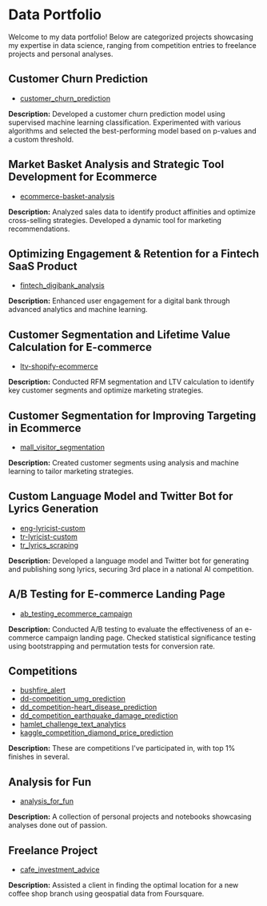 # Data Portfolio

Welcome to my data portfolio! Below are categorized projects showcasing my expertise in data science, ranging from competition entries to freelance projects and personal analyses.

## Customer Churn Prediction
- [customer_churn_prediction](https://github.com/caltunay/data-portfolio/tree/main/customer_churn_prediction)

**Description:** Developed a customer churn prediction model using supervised machine learning classification. Experimented with various algorithms and selected the best-performing model based on p-values and a custom threshold.

## Market Basket Analysis and Strategic Tool Development for Ecommerce
- [ecommerce-basket-analysis](https://github.com/caltunay/data-portfolio/tree/main/ecommerce-basket-analysis)

**Description:** Analyzed sales data to identify product affinities and optimize cross-selling strategies. Developed a dynamic tool for marketing recommendations.

## Optimizing Engagement & Retention for a Fintech SaaS Product
- [fintech_digibank_analysis](https://github.com/caltunay/data-portfolio/tree/main/fintech_digibank_analysis)

**Description:** Enhanced user engagement for a digital bank through advanced analytics and machine learning.

## Customer Segmentation and Lifetime Value Calculation for E-commerce
- [ltv-shopify-ecommerce](https://github.com/caltunay/data-portfolio/tree/main/ltv-shopify-ecommerce)

**Description:** Conducted RFM segmentation and LTV calculation to identify key customer segments and optimize marketing strategies.

## Customer Segmentation for Improving Targeting in Ecommerce
- [mall_visitor_segmentation](https://github.com/caltunay/data-portfolio/tree/main/mall_visitor_segmentation)

**Description:** Created customer segments using analysis and machine learning to tailor marketing strategies.

## Custom Language Model and Twitter Bot for Lyrics Generation
- [eng-lyricist-custom](https://github.com/caltunay/eng-lyricist-custom/tree/0b079a75c1853fa90c48218a6e259029c0851937)
- [tr-lyricist-custom](https://github.com/caltunay/tr-lyricist-custom/tree/75c5bb9f1fa7f9dff58d523a7d9684822947586e)
- [tr_lyrics_scraping](https://github.com/caltunay/tr_lyrics_scraping/tree/08cee7423f7eb546bc47f0eae8f8ce6a9d0cb636)

**Description:** Developed a language model and Twitter bot for generating and publishing song lyrics, securing 3rd place in a national AI competition.

## A/B Testing for E-commerce Landing Page
- [ab_testing_ecommerce_campaign](https://github.com/caltunay/data-portfolio/tree/main/ab-testing)

**Description:** Conducted A/B testing to evaluate the effectiveness of an e-commerce campaign landing page. Checked statistical significance testing using bootstrapping and permutation tests for conversion rate.

## Competitions
- [bushfire_alert](https://github.com/caltunay/bushfire_alert/tree/4aaff9c133cf25f1066a72eb4d5cf0a37a050b92)
- [dd-competition_umg_prediction](https://github.com/caltunay/dd-competition_umg_prediction/tree/e5abb7aad834f756aecead1cfba71cec3abb0876)
- [dd_competition-heart_disease_prediction](https://github.com/caltunay/dd_competition-heart_disease_prediction/tree/17716fbc9300ff85a66fc78b677c88bd76045f2a)
- [dd_competition_earthquake_damage_prediction](https://github.com/caltunay/dd_competition_earthquake_damage_prediction/tree/1c04a9a7141eac290ceb59e69dfd9795bb815e4a)
- [hamlet_challenge_text_analytics](https://github.com/caltunay/hamlet_challenge_text_analytics/tree/202e1a44638ccc37d703d7f854c757d16e5885cc)
- [kaggle_competition_diamond_price_prediction](https://github.com/caltunay/kaggle_competition_diamond_price_prediction/tree/ee6e7a02c3ad48a763bcec618683ed8ab5edb53b)

**Description:** These are competitions I've participated in, with top 1% finishes in several.

## Analysis for Fun
- [analysis_for_fun](https://github.com/caltunay/analysis_for_fun/tree/cb663421d87206cffc40319128befdf74b0e9e74)

**Description:** A collection of personal projects and notebooks showcasing analyses done out of passion.

## Freelance Project
- [cafe_investment_advice](https://github.com/caltunay/cafe_investment_advice/tree/c2685b77c27d74f3db6ee6b380066672e49e3e43)

**Description:** Assisted a client in finding the optimal location for a new coffee shop branch using geospatial data from Foursquare.
